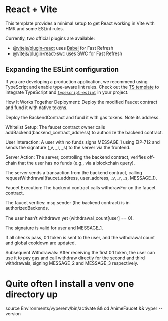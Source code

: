 # React + Vite

This template provides a minimal setup to get React working in Vite with HMR and some ESLint rules.

Currently, two official plugins are available:

- [@vitejs/plugin-react](https://github.com/vitejs/vite-plugin-react/blob/main/packages/plugin-react/README.md) uses [Babel](https://babeljs.io/) for Fast Refresh
- [@vitejs/plugin-react-swc](https://github.com/vitejs/vite-plugin-react-swc) uses [SWC](https://swc.rs/) for Fast Refresh

## Expanding the ESLint configuration

If you are developing a production application, we recommend using TypeScript and enable type-aware lint rules. Check out the [TS template](https://github.com/vitejs/vite/tree/main/packages/create-vite/template-react-ts) to integrate TypeScript and [`typescript-eslint`](https://typescript-eslint.io) in your project.

How It Works Together
Deployment:
Deploy the modified Faucet contract and fund it with native tokens.

Deploy the BackendContract and fund it with gas tokens. Note its address.

Whitelist Setup:
The faucet contract owner calls addBackend(backend_contract_address) to authorize the backend contract.

User Interaction:
A user with no funds signs MESSAGE_1 using EIP-712 and sends the signature (_v, _r, _s) to the server via the frontend.

Server Action:
The server, controlling the backend contract, verifies off-chain that the user has no funds (e.g., via a blockchain query).

The server sends a transaction from the backend contract, calling requestWithdrawal(faucet_address, user_address, _v, _r, _s, MESSAGE_1).

Faucet Execution:
The backend contract calls withdrawFor on the faucet contract.

The faucet verifies:
msg.sender (the backend contract) is in authorizedBackends.

The user hasn’t withdrawn yet (withdrawal_count[user] == 0).

The signature is valid for user and MESSAGE_1.

If all checks pass, 0.1 token is sent to the user, and the withdrawal count and global cooldown are updated.

Subsequent Withdrawals:
After receiving the first 0.1 token, the user can use it to pay gas and call withdraw directly for the second and third withdrawals, signing MESSAGE_2 and MESSAGE_3 respectively.

# Quite often I install a venv one directory up
source Environments/vyperenv/bin/activate && cd AnimeFaucet && vyper --version